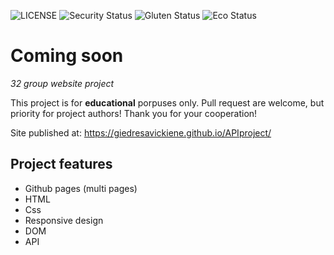 ![LICENSE](https://img.shields.io/badge/license-MIT-blue.svg?style=flat-square)
![Security Status](https://img.shields.io/security-headers?label=Security&url=https%3A%2F%2Fgithub.com&style=flat-square)
![Gluten Status](https://img.shields.io/badge/Gluten-Free-green.svg)
![Eco Status](https://img.shields.io/badge/ECO-Friendly-green.svg)

# Coming soon

_32 group website project_

This project is for **educational** porpuses only. Pull request are welcome, but priority for project authors! Thank you for your cooperation!

Site published at: https://giedresavickiene.github.io/APIproject/

## Project features

-   Github pages (multi pages)
-   HTML
-   Css
-   Responsive design
-   DOM
-   API
